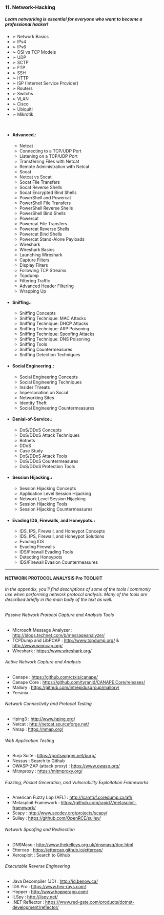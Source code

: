 ### 11. Network-Hacking
##### Learn networking is essential for everyone who want to become a professional hacker!
  * ➢ Network Basics
  * ➢ IPv4
  * ➢ IPv6
  * ➢ OSI vs TCP Models
  * ➢ UDP
  * ➢ SCTP
  * ➢ FTP
  * ➢ SSH
  * ➢ HTTP
  * ➢ ISP (Internet Service Provider)
  * ➢ Routers
  * ➢ Switchs
  * ➢ VLAN
  * ➢ Cisco
  * ➢ Ubiquiti
  * ➢ Mikrotik

<br>

* #### Advanced.:
    * Netcat
    * Connecting to a TCP/UDP Port
    * Listening on a TCP/UDP Port
    * Transferring Files with Netcat
    * Remote Administration with Netcat
    * Socat
    * Netcat vs Socat
    * Socat File Transfers
    * Socat Reverse Shells
    * Socat Encrypted Bind Shells
    * PowerShell and Powercat
    * PowerShell File Transfers
    * PowerShell Reverse Shells
    * PowerShell Bind Shells
    * Powercat
    * Powercat File Transfers
    * Powercat Reverse Shells
    * Powercat Bind Shells
    * Powercat Stand-Alone Payloads
    * Wireshark
    * Wireshark Basics
    * Launching Wireshark
    * Capture Filters
    * Display Filters
    * Following TCP Streams
    * Tcpdump
    * Filtering Traffic
    * Advanced Header Filtering
    * Wrapping Up

* #### Sniffing.:
    * Sniffing Concepts
    * Sniffing Technique: MAC Attacks
    * Sniffing Technique: DHCP Attacks
    * Sniffing Technique: ARP Poisoning
    * Sniffing Technique: Spoofing Attacks
    * Sniffing Technique: DNS Poisoning
    * Sniffing Tools
    * Sniffing Countermeasures
    * Sniffing Detection Techniques

* #### Social Engineering.:
    * Social Engineering Concepts
    * Social Engineering Techniques
    * Insider Threats
    * Impersonation on Social
    * Networking Sites
    * Identity Theft
    * Social Engineering Countermeasures

* #### Denial-of-Service.:
    * DoS/DDoS Concepts
    * DoS/DDoS Attack Techniques
    * Botnets
    * DDoS
    * Case Study
    * DoS/DDoS Attack Tools
    * DoS/DDoS Countermeasures
    * DoS/DDoS Protection Tools

* #### Session Hijacking.:
    * Session Hijacking Concepts
    * Application Level Session Hijacking
    * Network Level Session Hijacking
    * Session Hijacking Tools
    * Session Hijacking Countermeasures

* #### Evading IDS, Firewalls, and Honeypots.:
    * IDS, IPS, Firewall, and Honeypot Concepts
    * IDS, IPS, Firewall, and Honeypot Solutions
    * Evading IDS
    * Evading Firewalls
    * IDS/Firewall Evading Tools
    * Detecting Honeypots
    * IDS/Firewall Evasion Countermeasures


****


#### NETWORK PROTOCOL ANALYSIS Pro TOOLKIT
###### In the appendix, you’ll find descriptions of some of the tools I commonly use when performing network protocol analysis. Many of the tools are described briefly in the main body of the text as well.
###### Passive Network Protocol Capture and Analysis Tools
  - Microsoft Message Analyzer : http://blogs.technet.com/b/messageanalyzer/
  - TCPDump and LibPCAP : http://www.tcpdump.org/ & http://www.winpcap.org/
  - Wireshark : https://www.wireshark.org/
###### Active Network Capture and Analysis
  - Canape : https://github.com/ctxis/canape/
  - Canape Core : https://github.com/tyranid/CANAPE.Core/releases/
  - Mallory : https://github.com/intrepidusgroup/mallory/
  - Yersinia :
###### Network Connectivity and Protocol Testing
  - Hping3 : http://www.hping.org/
  - Netcat : http://netcat.sourceforge.net/
  - Nmap : https://nmap.org/
###### Web Application Testing
  - Burp Suite : https://portswigger.net/burp/
  - Nessus : Search to Github
  - OWASP-ZAP (attack proxy) : https://www.owasp.org/
  - Mitmproxy : https://mitmproxy.org/
###### Fuzzing, Packet Generation, and Vulnerability Exploitation Frameworks
  - American Fuzzy Lop (AFL) : http://lcamtuf.coredump.cx/afl/
  - Metasploit Framework : https://github.com/rapid7/metasploit-framework/
  - Scapy : http://www.secdev.org/projects/scapy/
  - Sulley : https://github.com/OpenRCE/sulley/
###### Network Spoofing and Redirection
  - DNSMasq : http://www.thekelleys.org.uk/dnsmasq/doc.html
  - Ettercap : https://ettercap.github.io/ettercap/
  - Xerosploit : Search to Github
###### Executable Reverse Engineering
  - Java Decompiler (JD) : http://jd.benow.ca/
  - IDA Pro : https://www.hex-rays.com/
  - Hopper : http://www.hopperapp.com/
  - ILSpy : http://ilspy.net/
  - .NET Reflector : https://www.red-gate.com/products/dotnet-development/reflector/


